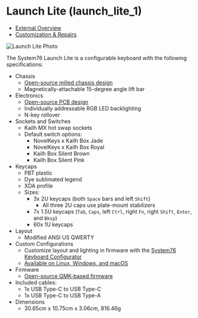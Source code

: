 # Launch Lite (launch_lite_1)

- [External Overview](./external-overview.md)
- [Customization & Repairs](./repairs.md)

![Launch Lite Photo](./img/launch-lite.webp)

The System76 Launch Lite is a configurable keyboard with the following specifications:

- Chassis
  - [Open-source milled chassis design](https://github.com/system76/launch/tree/master/chassis/launch-lite)
  - Magnetically-attachable 15-degree angle lift bar
- Electronics
  - [Open-source PCB design](https://github.com/system76/launch/tree/master/pcb-lite)
  - Individually addressable RGB LED backlighting
  - N-key rollover
- Sockets and Switches
  - Kailh MX hot swap sockets
  - Default switch options:
    - NovelKeys x Kailh Box Jade
    - NovelKeys x Kailh Box Royal
    - Kailh Box Silent Brown
    - Kailh Box Silent Pink
- Keycaps
  - PBT plastic
  - Dye sublimated legend
  - XDA profile
  - Sizes:
    - 3x 2U keycaps (both `Space` bars and left `Shift`)
      - All three 2U caps use plate-mount stabilizers
    - 7x 1.5U keycaps (`Tab`, `Caps`, left `Ctrl`, right `Fn`, right `Shift`, `Enter`, and `Bksp`)
    - 60x 1U keycaps
- Layout
  - Modified ANSI US QWERTY
- Custom Configurations
  - Customize layout and lighting in firmware with the [System76 Keyboard Configurator](https://github.com/pop-os/keyboard-configurator)
  - [Available on Linux, Windows, and macOS](https://system76.com/accessories/launch/download)
- Firmware
  - [Open-source QMK-based firmware](https://github.com/system76/qmk_firmware/tree/master/keyboards/system76/launch_lite_1/)
- Included cables:
  - 1x USB Type-C to USB Type-C
  - 1x USB Type-C to USB Type-A
- Dimensions
  - 30.65cm x 10.75cm x 3.06cm, 816.46g
